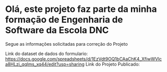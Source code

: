 # Olá, este projeto faz parte da minha formação de Engenharia de Software da Escola DNC
Segue as informações solicitadas para correção do Projeto

Link do dataset de dados do formulario: https://docs.google.com/spreadsheets/d/1EzVdt9OQ1bCAaChK4_XfiwWVlca8HLzi_qqlms_xq44/edit?usp=sharing
Link do Projeto Publicado: 